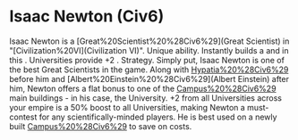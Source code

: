 # Isaac Newton (Civ6)

Isaac Newton is a [Great%20Scientist%20%28Civ6%29](Great Scientist) in "[Civilization%20VI](Civilization VI)".
Unique ability.
Instantly builds a and in this . Universities provide +2 .
Strategy.
Simply put, Isaac Newton is one of the best Great Scientists in the game. Along with [Hypatia%20%28Civ6%29](Hypatia) before him and [Albert%20Einstein%20%28Civ6%29](Albert Einstein) after him, Newton offers a flat bonus to one of the [Campus%20%28Civ6%29](Campus's) main buildings - in his case, the University. +2 from all Universities across your empire is a 50% boost to all Universities, making Newton a must-contest for any scientifically-minded players. He is best used on a newly built [Campus%20%28Civ6%29](Campus) to save on costs.